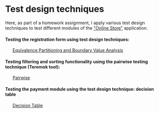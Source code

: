 # Test design techniques

Here, as part of a homework assignment, I apply various test design techniques to test different modules of the ["Online Store"](https://qa.demoshopping.ru/) application.

#### Testing the registration form using test design techniques:
<ul>
<a href="https://docs.google.com/spreadsheets/d/1n92KnTSNaS7lRJj03CxQSPdb9bkta2hcL_0qqKMXYgw/edit?gid=0#gid=0">Equivalence Partitioning and Boundary Value Analysis</a>
</ul>

#### Testing filtering and sorting functionality using the pairwise testing technique (Teremok tool):
<ul>
<a href="https://docs.google.com/spreadsheets/d/1OvXBv8nJyFfYqU63SRtG5FE6j8R0bF6MKuU-ZX5a30s/edit?gid=0#gid=0">Pairwise</a>
</ul>

#### Testing the payment module using the test design technique: decision table
<ul>
<a href="https://docs.google.com/spreadsheets/d/1eETjAW3CI1cKtVZoKi9MatAcoQhVoxVDJ3pm74nmzY0/edit?gid=0#gid=0">Decision Table</a>
</ul>
